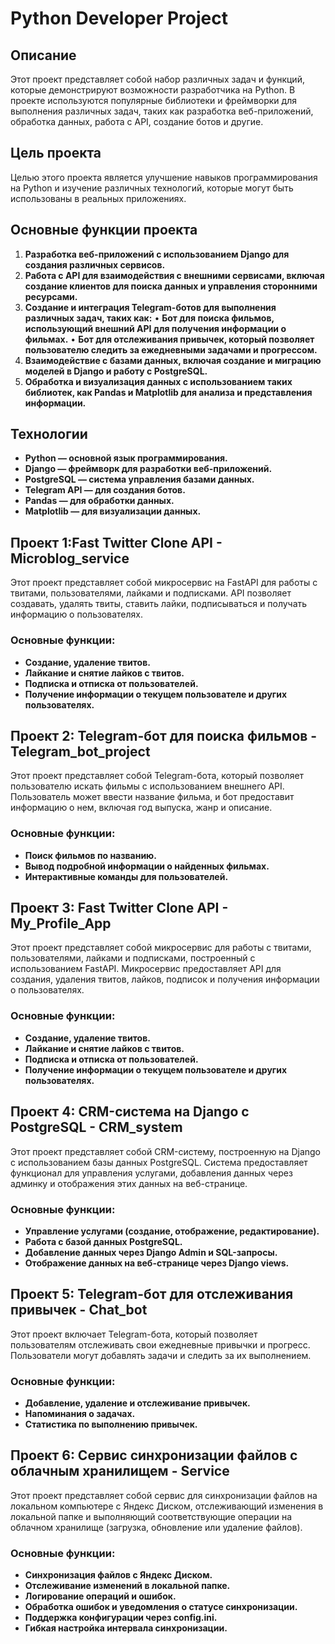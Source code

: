 # Python Developer Project

## Описание

Этот проект представляет собой набор различных задач и функций, которые демонстрируют возможности разработчика на Python. В проекте используются популярные библиотеки и фреймворки для выполнения различных задач, таких как разработка веб-приложений, обработка данных, работа с API, создание ботов и другие.


## Цель проекта

Целью этого проекта является улучшение навыков программирования на Python и изучение различных технологий, которые могут быть использованы в реальных приложениях.


## Основные функции проекта

1.	**Разработка веб-приложений с использованием Django для создания различных сервисов.**
2.	**Работа с API для взаимодействия с внешними сервисами, включая создание клиентов для поиска данных и управления сторонними ресурсами.**
3.	**Создание и интеграция Telegram-ботов для выполнения различных задач, таких как:**
	•	**Бот для поиска фильмов, использующий внешний API для получения информации о фильмах.**
	•	**Бот для отслеживания привычек, который позволяет пользователю следить за ежедневными задачами и прогрессом.**
4.	**Взаимодействие с базами данных, включая создание и миграцию моделей в Django и работу с PostgreSQL.**
5.	**Обработка и визуализация данных с использованием таких библиотек, как Pandas и Matplotlib для анализа и представления информации.**


## Технологии

- **Python — основной язык программирования.**
- **Django — фреймворк для разработки веб-приложений.**
- **PostgreSQL — система управления базами данных.**
- **Telegram API — для создания ботов.**
- **Pandas — для обработки данных.**
- **Matplotlib — для визуализации данных.**


## Проект 1:Fast Twitter Clone API - Microblog_service

Этот проект представляет собой микросервис на FastAPI для работы с твитами, пользователями, лайками и подписками. API позволяет создавать, удалять твиты, ставить лайки, подписываться и получать информацию о пользователях.

### Основные функции:

- **Создание, удаление твитов.**
- **Лайкание и снятие лайков с твитов.**
- **Подписка и отписка от пользователей.**
- **Получение информации о текущем пользователе и других пользователях.**


## Проект 2: Telegram-бот для поиска фильмов - Telegram_bot_project

Этот проект представляет собой Telegram-бота, который позволяет пользователю искать фильмы с использованием внешнего API. Пользователь может ввести название фильма, и бот предоставит информацию о нем, включая год выпуска, жанр и описание.

### Основные функции:

- **Поиск фильмов по названию.**
- **Вывод подробной информации о найденных фильмах.**
- **Интерактивные команды для пользователей.**


## Проект 3: Fast Twitter Clone API - My_Profile_App

Этот проект представляет собой микросервис для работы с твитами, пользователями, лайками и подписками, построенный с использованием FastAPI. Микросервис предоставляет API для создания, удаления твитов, лайков, подписок и получения информации о пользователях.

### Основные функции:

- **Создание, удаление твитов.**
- **Лайкание и снятие лайков с твитов.**
- **Подписка и отписка от пользователей.**
- **Получение информации о текущем пользователе и других пользователях.**


## Проект 4: CRM-система на Django с PostgreSQL - CRM_system

Этот проект представляет собой CRM-систему, построенную на Django с использованием базы данных PostgreSQL. Система предоставляет функционал для управления услугами, добавления данных через админку и отображения этих данных на веб-странице.

### Основные функции:

- **Управление услугами (создание, отображение, редактирование).**
- **Работа с базой данных PostgreSQL.**
- **Добавление данных через Django Admin и SQL-запросы.**
- **Отображение данных на веб-странице через Django views.**


## Проект 5: Telegram-бот для отслеживания привычек - Chat_bot

Этот проект включает Telegram-бота, который позволяет пользователям отслеживать свои ежедневные привычки и прогресс. Пользователи могут добавлять задачи и следить за их выполнением.

### Основные функции:

- **Добавление, удаление и отслеживание привычек.**
- **Напоминания о задачах.**
- **Статистика по выполнению привычек.**


## Проект 6: Сервис синхронизации файлов с облачным хранилищем - Service

Этот проект представляет собой сервис для синхронизации файлов на локальном компьютере с Яндекс Диском, отслеживающий изменения в локальной папке и выполняющий соответствующие операции на облачном хранилище (загрузка, обновление или удаление файлов).

### Основные функции:

- **Синхронизация файлов с Яндекс Диском.**
- **Отслеживание изменений в локальной папке.**
- **Логирование операций и ошибок.**
- **Обработка ошибок и уведомления о статусе синхронизации.**
- **Поддержка конфигурации через config.ini.**
- **Гибкая настройка интервала синхронизации.**
